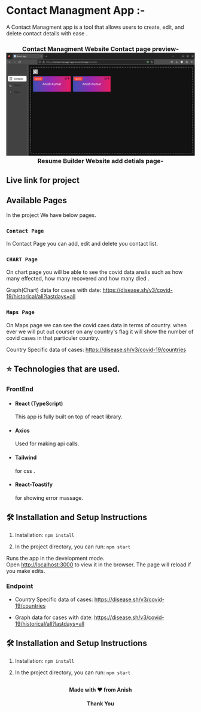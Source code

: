 # Contact Managment App :-
A Contact Managment app is a tool that allows users to create, edit, and delete contact details with ease .

<h3 align="center">
   Contact Managment Website Contact page preview- <br/>
  <a href="" target="_blank"><img alt="Demo" src="./r-Img.png" /> </a>
  Resume Builder Website add detials page-  <br/>


</h3>

## Live link for project




## Available Pages

In the project We have below pages.



### `Contact Page`
In Contact Page you can add, edit and delete you contact list.



### `CHART Page`

On chart page you will be able to see the covid data anslis such as how many effected, how many recovered and how many died . 

Graph(Chart) data for cases with date: https://disease.sh/v3/covid-19/historical/all?lastdays=all



### `Maps Page`

On Maps page we can see the covid caes data in terms of country. when ever we will put out courser on any country's flag it will show the number of covid cases in that particuler country.

Country Specific data of cases: https://disease.sh/v3/covid-19/countries




## ⭐ Technologies that are used.

### FrontEnd
- #### React (TypeScript) 
    This app is fully built on top of react library.
- #### Axios 
    Used for making api calls.
- #### Tailwind
    for css . 
- #### React-Toastify
    for showing error massage. 
    


## 🛠 Installation and Setup Instructions

1. Installation: `npm install`

2. In the project directory, you can run: `npm start`

Runs the app in the development mode.\
Open [http://localhost:3000](http://localhost:3000) to view it in the browser.
The page will reload if you make edits.



  
### Endpoint
- Country Specific data of cases: https://disease.sh/v3/covid-19/countries

- Graph data for cases with date: https://disease.sh/v3/covid-19/historical/all?lastdays=all



## 🛠 Installation and Setup Instructions

1. Installation: `npm install`

2. In the project directory, you can run: `npm start`

##
<h4 align="center">Made with ❤️ from Anish</h4>
<h4 align="center">Thank You</h4>


